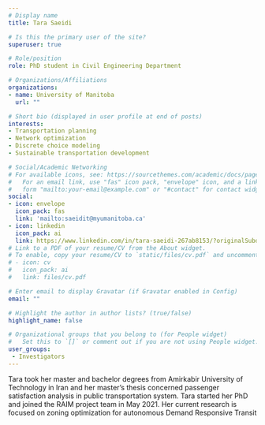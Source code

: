 ```yaml
---
# Display name
title: Tara Saeidi

# Is this the primary user of the site?
superuser: true

# Role/position
role: PhD student in Civil Engineering Department

# Organizations/Affiliations
organizations:
- name: University of Manitoba
  url: ""

# Short bio (displayed in user profile at end of posts)
interests:
- Transportation planning
- Network optimization
- Discrete choice modeling
- Sustainable transportation development

# Social/Academic Networking
# For available icons, see: https://sourcethemes.com/academic/docs/page-builder/#icons
#   For an email link, use "fas" icon pack, "envelope" icon, and a link in the
#   form "mailto:your-email@example.com" or "#contact" for contact widget.
social:
- icon: envelope
  icon_pack: fas
  link: 'mailto:saeidit@myumanitoba.ca'
- icon: linkedin
  icon_pack: ai
  link: https://www.linkedin.com/in/tara-saeidi-267ab8153/?originalSubdomain=ir
# Link to a PDF of your resume/CV from the About widget.
# To enable, copy your resume/CV to `static/files/cv.pdf` and uncomment the lines below.
# - icon: cv
#   icon_pack: ai
#   link: files/cv.pdf

# Enter email to display Gravatar (if Gravatar enabled in Config)
email: ""

# Highlight the author in author lists? (true/false)
highlight_name: false

# Organizational groups that you belong to (for People widget)
#   Set this to `[]` or comment out if you are not using People widget.
user_groups:
 - Investigators
---
```

Tara took her master and bachelor degrees from Amirkabir University of Technology in Iran and her master’s thesis concerned passenger satisfaction analysis in public transportation system. Tara started her PhD and joined the RAIM project team in May 2021. Her current research is focused on zoning optimization for autonomous Demand Responsive Transit
